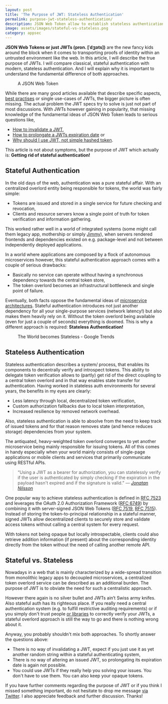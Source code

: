 ```yaml
---
layout: post
title: 'The Purpose of JWT: Stateless Authentication'
permalink: purpose-jwt-stateless-authentication/
description: JSON Web Token allow to establish stateless authentication. I'll explain why this is important and what's the fundamental difference to stateful auth.
image: assets/images/stateful-vs-stateless.png
category: appsec
---
```


**JSON Web Tokens or just JWTs (pron. [ˈdʒɒts])** are the new fancy kids around the block when it comes to transporting proofs of identity within an untrusted environment like the web. In this article, I will describe the true purpose of JWTs. I will compare classical, stateful authentication with modern, stateless authentication. And I will explain why it is important to understand the fundamental difference of both approaches.

<figure>
  <amp-img width="600" height="321" layout="responsive" src="/assets/feature/jwt.png"></amp-img>
  <caption>A JSON Web Token</caption>
</figure>

While there are many good articles available that describe specific aspects, [best practises](https://dev.to/neilmadden/7-best-practices-for-json-web-tokens) or single use-cases of JWTs, the bigger picture is often missing. The actual problem the JWT specs try to solve is just not part of most discussions. With JWTs however gaining in popularity, that missing knowledge of the fundamental ideas of JSON Web Token leads to serious questions like,

- [How to invalidate a JWT](https://stackoverflow.com/questions/21871029/logout-invalidate-a-jwt),
- [How to prolongate a JWTs expiration date](https://stackoverflow.com/questions/26739167/jwt-json-web-token-automatic-prolongation-of-expiration) or
- [Why should I use JWT, not simple hashed token](https://stackoverflow.com/questions/41865108/why-should-i-use-jwt-not-simple-hashed-token).

This article is not about symptoms, but the purpose of JWT which actually is: **Getting rid of stateful authentication!**

## Stateful Authentication

In the old days of the web, authentication was a pure stateful affair. With an centralized overlord entity being responsible for tokens, the world was fairly simple:

- Tokens are issued and stored in a single service for future checking and revocation,
- Clients and resource servers know a single point of truth for token verification and information gathering.

This worked rather well in a world of integrated systems (some might call them legacy app, mothership or simply [Jimmy](https://tech.zalando.com/blog/from-jimmy-to-microservices-rebuilding-zalandos-fashion-store/)), when servers rendered frontends and dependencies existed on e.g. package-level and not between independently deployed applications.  

In a world where applications are composed by a flock of autonomous microservices however, this stateful authentication approach comes with a couple of serious drawbacks:

- Basically no service can operate without having a synchronous dependency towards the central token store,
- The token overlord becomes an infrastructural bottleneck and single point of failure.

Eventually, both facts oppose the fundamental ideas of [microservice architectures](https://www.jbspeakr.cc/microservice-evolution/). Stateful authentication introduces not just another dependency for all your single-purpose services (network latency!) but also makes them heavily rely on it. Without the token overlord being available (even for just a couple of seconds) everything is doomed. This is why a different approach is required: **Stateless Authentication!**

<figure>
  <amp-img width="600" height="356" layout="responsive" src="/assets/images/stateful-vs-stateless.png"></amp-img>
  <caption>The World becomes Stateless - Google Trends</caption>
</figure>

## Stateless Authentication

Stateless authentication describes a system/ process, that enables its components to decentrally verify and introspect tokens. This ability to delegate token verification allows to (partly) get rid of the direct coupling to a central token overlord and in that way enables state transfer for authentication. Having worked in stateless auth environments for several years, the benefits in my eyes are clearly:

- Less latency through local, decentralized token verification,
- Custom authorization fallbacks due to local token interpretation,
- Increased resilience by removed network overhead.

Also, stateless authentication is able to absolve from the need to keep track of issued tokens and for that reason removes state (and hence reduces storage) dependencies from your system.

The antiquated, heavy-weighted token overlord converges to yet another microservice being mainly responsible for issuing tokens. All of this comes in handy especially when your world mainly consists of single-page applications or mobile clients and services that primarily communicate using RESTful APIs.

> “Using a JWT as a bearer for authorization, you can statelessly verify if the user is authenticated by simply checking if the expiration in the payload hasn't expired and if the signature is valid.”
> — <cite><a href="http://jonatan.nilsson.is/stateless-tokens-with-jwt/" title="Stateless tokens with JWT">Jonatan Nilsson</a></cite>

One popular way to achieve stateless authentication is defined in [RFC 7523](https://tools.ietf.org/html/rfc7523) and leverages the OAuth 2.0 Authorization Framework ([RFC 6749](https://tools.ietf.org/html/rfc6749)) by combining it with server-signed JSON Web Tokens ([RFC 7519](https://tools.ietf.org/html/rfc7519), [RFC 7515](https://tools.ietf.org/html/rfc7515)). Instead of storing the token-to-principal relationship in a stateful manner, signed JWTs allow decentralized clients to securely store and validate access tokens without calling a central system for every request.

With tokens not being opaque but locally introspectable, clients could also retrieve addition information (if present) about the corresponding identity directly from the token without the need of calling another remote API.

## Stateful vs. Stateless

Nowadays in a web that is mainly characterized by a wide-spread transition from monolithic legacy apps to decoupled microservices, a centralized token overlord service can be described as an additional burden. The purpose of JWT is to obviate the need for such a centralistic approach.

However there again is no silver bullet and JWTs ain’t Swiss army knifes. Also stateful auth has its righteous place. If you really need a central authentication system (e.g. to fulfill restrictive auditing requirements) or if you simply don't trust people [or libraries](https://www.chosenplaintext.ca/2015/03/31/jwt-algorithm-confusion.html) to correctly verify your JWTs, a stateful overlord approach is still the way to go and there is nothing wrong about it.

Anyway, you probably shouldn't mix both approaches. To shortly answer the questions above:

- There is no way of invalidating a JWT, expect if you just use it as yet another random string within a stateful authenticating system,
- There is no way of altering an issued JWT, so prolongating its expiration date is again not possible.
- You could use JWTs if they really help you solving your issues. You don't have to use them. You can also keep your opaque tokens.

If you have further comments regarding the purpose of JWT or if you think I missed something important, do not hesitate to drop me message [via Twitter](https://www.twitter.com/jbspeakr). I also appreciate feedback and further discussion. Thanks!
